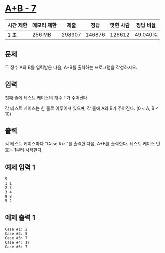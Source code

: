 # [A+B - 7](https://www.acmicpc.net/problem/11021)

| 시간 제한 | 메모리 제한 | 제출 | 정답 | 맞힌 사람 | 정답 비율 |
| --- | --- | --- | --- | --- | --- |
| 1 초 | 256 MB | 298907 | 146876 | 126612 | 49.040% |

## 문제

두 정수 A와 B를 입력받은 다음, A+B를 출력하는 프로그램을 작성하시오.

## 입력

첫째 줄에 테스트 케이스의 개수 T가 주어진다.

각 테스트 케이스는 한 줄로 이루어져 있으며, 각 줄에 A와 B가 주어진다. (0 < A, B < 10)

## 출력

각 테스트 케이스마다 "Case #x: "를 출력한 다음, A+B를 출력한다. 테스트 케이스 번호는 1부터 시작한다.

## 예제 입력 1

```
5
1 1
2 3
3 4
9 8
5 2

```

## 예제 출력 1

```
Case #1: 2
Case #2: 5
Case #3: 7
Case #4: 17
Case #5: 7

```
